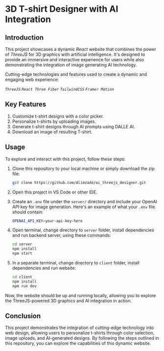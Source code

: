 # 3D T-shirt Designer with  AI Integration

## Introduction

This project showcases a dynamic *React* website that combines the power of *ThreeJS* for 3D graphics with artificial intelligence. It's designed to provide an immersive and interactive experience for users while also demonstrating the integration of image generating AI technology.

Cutting-edge technologies and features used to create a dynamic and engaging web experience:

  *`ThreeJS`   `React Three Fiber`    `TailwindCSS`  `Framer Motion`*    

## Key Features

1. Customize t-shirt designs with a color picker.
2. Personalize t-shirts by uploading images.
3. Generate t-shirt designs through AI prompts using DALLE AI.
4. Download an image of resulting T-shirt.

## Usage

To explore and interact with this project, follow these steps:

1. Clone this repository to your local machine or simply download the zip file:

   ```bash
   git clone https://github.com/Alimzade/ai_threejs_designer.git
   ```

2. Open this project in VS Code or other IDE.

3.  Create an `.env` file under the `server/` directory and include your OpenAI API key for image generation. Here's an example of what your `.env` file should contain:

    ```bash
    OPENAI_API_KEY=your-api-key-here
    ```

4. Open terminal, change directory to `server` folder, install dependencies and run backend server, using these commands:
    
    ```bash
    cd server
    npm install
    npm start
    ```

5. In a separate terminal, change directory to `client` folder, install dependencies and run website:

    ```bash
    cd client
    npm install
    npm run dev
    ```
Now, the website should be up and running locally, allowing you to explore the ThreeJS-powered 3D graphics and AI integration in action.

## Conclusion
This project demonstrates the integration of cutting-edge technology into web design, allowing users to personalize t-shirts through color selection, image uploads, and AI-generated designs. By following the steps outlined in this repository, you can explore the capabilities of this dynamic website.